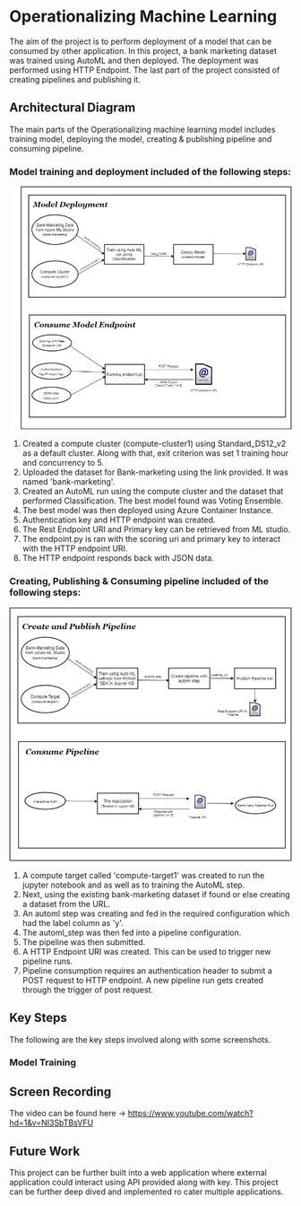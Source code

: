 # Operationalizing Machine Learning
The aim of the project is to perform deployment of a model that can be consumed by other application. In this project, a bank marketing dataset was trained using AutoML and then deployed. The deployment was performed using HTTP Endpoint. The last part of the project consisted of creating pipelines and publishing it.

## Architectural Diagram
The main parts of the Operationalizing machine learning model includes training model, deploying the model, creating & publishing pipeline and consuming pipeline.

### Model training and deployment included of the following steps:
![alt text](https://github.com/army-mehak/nd00333_AZMLND_C2/blob/master/images-1/Model.png)
  1. Created a compute cluster (compute-cluster1) using Standard_DS12_v2 as a default cluster. Along with that, exit criterion was set 1 training hour and concurrency to 5.
  2. Uploaded the dataset for Bank-marketing using the link provided. It was named 'bank-marketing'.
  3. Created an AutoML run using the compute cluster and the dataset that performed Classification. The best model found was Voting Ensemble.
  4. The best model was then deployed using Azure Container Instance.
  5. Authentication key and HTTP endpoint was created.
  6. The Rest Endpoint URI and Primary key can be retrieved from ML studio.
  7. The endpoint.py is ran with the scoring uri and primary key to interact with the HTTP endpoint URI.
  8. The HTTP endpoint responds back with JSON data.


### Creating, Publishing & Consuming pipeline included of the following steps:
![alt text](https://github.com/army-mehak/nd00333_AZMLND_C2/blob/master/images-1/pipeline.png)
  1. A compute target called 'compute-target1' was created to run the jupyter notebook and as well as to training the AutoML step.
  2. Next, using the existing bank-marketing dataset if found or else creating a dataset from the URL.
  3. An automl step was creating and fed in the required configuration which had the label column as 'y'.
  4. The automl_step was then fed into a pipeline configuration.
  5. The pipeline was then submitted.
  6. A HTTP Endpoint URI was created. This can be used to trigger new pipeline runs.
  7. Pipeline consumption requires an authentication header to submit a POST request to HTTP endpoint. A new pipeline run gets created through the trigger of post request.

## Key Steps
The following are the key steps involved along with some screenshots.

### Model Training

## Screen Recording
The video can be found here -> https://www.youtube.com/watch?hd=1&v=NI3SbTBsVFU

## Future Work
This project can be further built into a web application where external application could interact using API provided along with key. This project can be further deep dived and implemented ro cater multiple applications.
